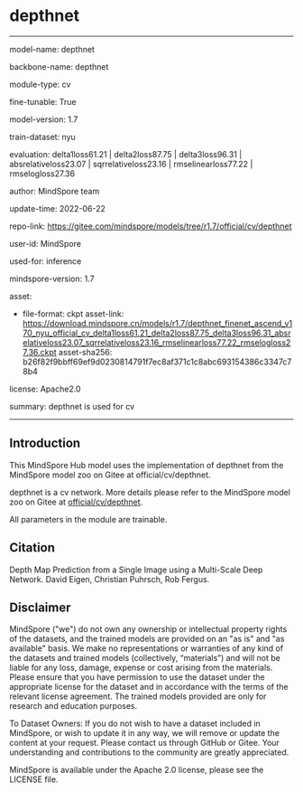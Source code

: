 # depthnet

---

model-name: depthnet

backbone-name: depthnet

module-type: cv

fine-tunable: True

model-version: 1.7

train-dataset: nyu

evaluation: delta1loss61.21 | delta2loss87.75 | delta3loss96.31 | absrelativeloss23.07 | sqrrelativeloss23.16 | rmselinearloss77.22 | rmselogloss27.36

author: MindSpore team

update-time: 2022-06-22

repo-link: <https://gitee.com/mindspore/models/tree/r1.7/official/cv/depthnet>

user-id: MindSpore

used-for: inference

mindspore-version: 1.7

asset:

-
    file-format: ckpt
    asset-link: <https://download.mindspore.cn/models/r1.7/depthnet_finenet_ascend_v170_nyu_official_cv_delta1loss61.21_delta2loss87.75_delta3loss96.31_absrelativeloss23.07_sqrrelativeloss23.16_rmselinearloss77.22_rmselogloss27.36.ckpt>
    asset-sha256: b26f82f9bbff69ef9d0230814791f7ec8af371c1c8abc693154386c3347c78b4

license: Apache2.0

summary: depthnet is used for cv

---

## Introduction

This MindSpore Hub model uses the implementation of depthnet from the MindSpore model zoo on Gitee at official/cv/depthnet.

depthnet is a cv network. More details please refer to the MindSpore model zoo on Gitee at [official/cv/depthnet](https://gitee.com/mindspore/models/blob/r1.7/official/cv/depthnet/README.md).

All parameters in the module are trainable.

## Citation

Depth Map Prediction from a Single Image using a Multi-Scale Deep Network. David Eigen, Christian Puhrsch, Rob Fergus.

## Disclaimer

MindSpore ("we") do not own any ownership or intellectual property rights of the datasets, and the trained models are provided on an "as is" and "as available" basis. We make no representations or warranties of any kind of the datasets and trained models (collectively, “materials”) and will not be liable for any loss, damage, expense or cost arising from the materials. Please ensure that you have permission to use the dataset under the appropriate license for the dataset and in accordance with the terms of the relevant license agreement. The trained models provided are only for research and education purposes.

To Dataset Owners: If you do not wish to have a dataset included in MindSpore, or wish to update it in any way, we will remove or update the content at your request. Please contact us through GitHub or Gitee. Your understanding and contributions to the community are greatly appreciated.

MindSpore is available under the Apache 2.0 license, please see the LICENSE file.
